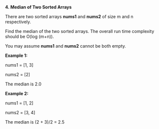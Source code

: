 **4. Median of Two Sorted Arrays**

There are two sorted arrays **nums1** and **nums2** of size m and n respectively.

Find the median of the two sorted arrays. The overall run time complexity should be O(log (m+n)).

You may assume **nums1** and **nums2** cannot be both empty.

**Example 1:**

nums1 = [1, 3]

nums2 = [2]

The median is 2.0

**Example 2:**

nums1 = [1, 2]

nums2 = [3, 4]

The median is (2 + 3)/2 = 2.5
